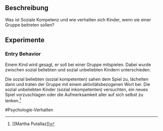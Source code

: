 ## Beschreibung
Was ist Soziale Kompetenz und wie verhalten sich Kinder, wenn sie einer Gruppe beitreten sollen?

## Experimente
### Entry Behavior
Einem Kind wird gesagt, er soll bei einer Gruppe mitspielen. Dabei wurde zwischen sozial beliebten und sozial unbeliebten Kindern unterschieden.

Die sozial beliebten (sozial kompetenten) sahen dem Spiel zu, lächelten dann und traten der Gruppe mit einem aktivitätsbezogenen Wort bei.
Die sozial unbeliebten Kinder (sozial inkompetenten) versuchten, ein neues Spiel vorzuschlagen oder die Aufmerksamkeit aller auf sich selbst zu lenken.[^1]

#Psychologie-Verhalten 

[^1]: [[Martha Putallaz]]